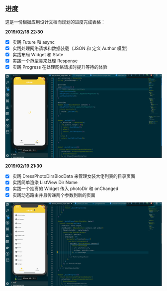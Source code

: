 ## 进度

这是一份根据应用设计文档而规划的进度完成表格：

**2019/02/18 22:30**

- [x] 实践 Future 和 async
- [x] 实践处理网络请求和数据装载（JSON 和 定义 Author 模型）
- [x] 实践布局 Widget 和 State
- [x] 实践一个范型类来处理 Response
- [x] 实践 Progress 在处理网络请求时提升等待的体验

![](./assets/app_02.gif)

**2019/02/19 21:30**

- [x] 实践 DressPhotoDirsBlocData 来管理女装大佬列表的目录页面
- [x] 实践简单渲染 ListView Dir Name
- [x] 实践一个抽离的 Widget 传入 photoDir 和 onChanged
- [x] 实践动态路由并且传递两个参数到新的页面

![](./assets/app_03.gif)